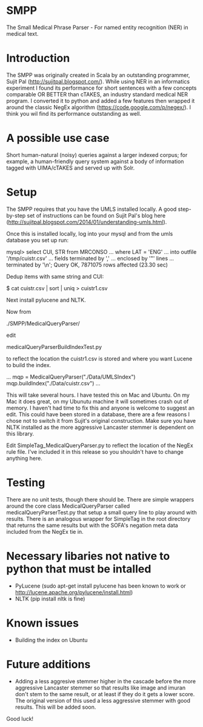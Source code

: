 # SMPP
The Small Medical Phrase Parser - For named entity recognition (NER) in medical text.

# Introduction
The SMPP was originally created in Scala by an outstanding programmer, Sujit Pal (http://sujitpal.blogspot.com/). While using NER in an informatics experiment I found its performance for short sentences with a few concepts comparable OR BETTER than cTAKES, an industry standard medical NER program. I converted it to python and added a few features then wrapped it around the classic NegEx algorithm (https://code.google.com/p/negex/). I think you wil find its performance outstanding as well. 

# A possible use case
Short human-natural (noisy) queries against a larger indexed corpus; for example, a human-friendly query system against a body of information tagged with UIMA/cTAKES and served up with Solr. 

# Setup
The SMPP requires that you have the UMLS installed locally. A good step-by-step set of instructions can be found on Sujit Pal's blog here (http://sujitpal.blogspot.com/2014/01/understanding-umls.html).

Once this is installed locally, log into your mysql and from the umls database you set up run:

mysql> select CUI, STR from MRCONSO 
...    where LAT = 'ENG' 
...    into outfile '/tmp/cuistr.csv' 
...    fields terminated by ',' 
...    enclosed by '"' lines 
...    terminated by '\n';
Query OK, 7871075 rows affected (23.30 sec)

Dedup items with same string and CUI:

$ cat cuistr.csv | sort | uniq > cuistr1.csv

Next install pylucene and NLTK.

Now from 

./SMPP/MedicalQueryParser/ 

edit 

medicalQueryParserBuildIndexTest.py

to reflect the location the cuistr1.csv is stored and where you want Lucene to build the index. 

...
mqp = MedicalQueryParser("./Data/UMLSIndex")
mqp.buildIndex("./Data/cuistr.csv")
...

This will take several hours. I have tested this on Mac and Ubuntu. On my Mac it does great, on my Ubunutu machine it will sometimes crash out of memory. I haven't had time to fix this and anyone is welcome to suggest an edit. This could have been stored in a database, there are a few reasons I chose not to switch it from Sujit's original construction. Make sure you have NLTK installed as the more aggressive Lancaster stemmer is dependent on this library.

Edit SimpleTag_MedicalQueryParser.py to reflect the location of the NegEx rule file. I've included it in this release so you shouldn't have to change anything here. 

# Testing

There are no unit tests, though there should be. There are simple wrappers around the core class MedicalQueryParser called medicalQueryParserTest.py that setup a small query line to play around with results. There is an analogous wrapper for SimpleTag in the root directory that returns the same results but with the SOFA's negation meta data included from the NegEx tie in. 

# Necessary libaries not native to python that must be intalled
- PyLucene (sudo apt-get install pylucene has been known to work or http://lucene.apache.org/pylucene/install.html)
- NLTK (pip install nltk is fine)

# Known issues
- Building the index on Ubuntu 

# Future additions
- Adding a less aggresive stemmer higher in the cascade before the more aggressive Lancaster stemmer so that results like image and imuran don't stem to the same result, or at least if they do it gets a lower score. The original version of this used a less aggressive stemmer with good results. This will be added soon.

Good luck!
